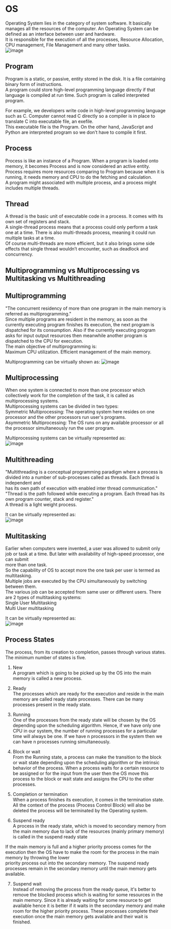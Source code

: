 # OS
Operating System lies in the category of system software. It basically manages all the resources of the computer. An Operating System can be defined as an interface between user and hardware.  
It is responsible for the execution of all the processes, Resource Allocation, CPU management, File Management and many other tasks.  
![image](https://github.com/mishramurli464/OS/assets/128781536/ddccb556-f68a-448f-bb25-a2344288ca70)  

## Program  
Program is a static, or passive, entity stored in the disk. It is a file containing binary form of instructions.  
A program could store high-level programming language directly if that language is compiled at run time. Such program is called interpreted program.  

For example, we developers write code in high-level programming language such as C. Computer cannot read C directly so a compiler is in place to translate C into executable file, an exefile.  
This executable file is the Program. On the other hand, JavaScript and Python are interpreted program so we don’t have to compile it first.   

## Process 
Process is like an instance of a Program. When a program is loaded onto memory, it becomes Process and is now considered an active entity.  
Process requires more resources comparing to Program because when it is running, it needs memory and CPU to do the fetching and calculation.  
A program might associated with multiple process, and a process might includes multiple threads.  

## Thread
A thread is the basic unit of executable code in a process. It comes with its own set of registers and stack.  
A single-thread process means that a process could only perform a task one at a time. There is also multi-threads process, meaning it could run multiple tasks at a time.  
Of course multi-threads are more efficient, but it also brings some side effects that single thread wouldn’t encounter, such as deadlock and concurrency.  


## Multiprogramming vs Multiprocessing vs Multitasking vs Multithreading   

## Multiprogramming   
"The concurrent residency of more than one program in the main memory is referred as multiprogramming."  
Since multiple programs are resident in the memory, as soon as the currently executing program finishes its execution, the next program is dispatched for its consumption. 
Also if the currently executing program asks for input output resources then meanwhile another program is dispatched to the CPU for execution.  
The main objective of multiprogramming is:  
Maximum CPU utilization.
Efficient management of the main memory.

Multiprogramming can be virtually shown as:
![image](https://github.com/mishramurli464/OS/assets/128781536/eeeb067a-ab33-4972-880b-090ed636e7e5)  

##  Multiprocessing  
When one system is connected to more than one processor which collectively work for the completion of the task, it is called as multiprocessing systems.  
Multiprocessing systems can be divided in two types:  
Symmetric Multiprocessing: The operating system here resides on one processor and the other processors run user's programs.  
Asymmetric Multiprocessing: The OS runs on any available processor or all the processor simultaneously run the user program.  

Multiprocessing systems can be virtually represented as:  
![image](https://github.com/mishramurli464/OS/assets/128781536/a70df4b0-b368-42bc-a6f8-f58600d85011)  


## Multithreading  
"Multithreading is a conceptual programming paradigm where a process is divided into a number of sub-processes called as threads. Each thread is independent and  
has its own path of execution with enabled inter thread communication."  
"Thread is the path followed while executing a program. Each thread has its own program counter, stack and register."  
A thread is a light weight process.  

It can be virtually represented as:  
![image](https://github.com/mishramurli464/OS/assets/128781536/4fa0b580-9aa5-4d2d-9f35-13756ecba95e)  

## Multitasking  
Earlier when computers were invented, a user was allowed to submit only job or task at a time. But later with availability of high-speed processor, one can submit  
more than one task.  
So the capability of OS to accept more the one task per user is termed as multitasking.  
Multiple jobs are executed by the CPU simultaneously by switching between them.  
The various job can be accepted from same user or different users. There are 2 types of multitasking systems:  
Single User Multitasking  
Multi User multitasking  

It can be virtually represented as:  
![image](https://github.com/mishramurli464/OS/assets/128781536/4935604c-d00a-4e67-a518-7d0485181c38)  

## Process States  
The process, from its creation to completion, passes through various states. The minimum number of states is five.  

1. New  
A program which is going to be picked up by the OS into the main memory is called a new process.  

2. Ready  
The processes which are ready for the execution and reside in the main memory are called ready state processes. There can be many processes present in the ready state.  

3. Running  
One of the processes from the ready state will be chosen by the OS depending upon the scheduling algorithm. Hence, if we have only one CPU in our system, the number of
running processes for a particular time will always be one. If we have n processors in the system then we can have n processes running simultaneously.  

5. Block or wait  
From the Running state, a process can make the transition to the block or wait state depending upon the scheduling algorithm or the intrinsic behavior of the process.
When a process waits for a certain resource to be assigned or for the input from the user then the OS move this process to the block or wait state and assigns the CPU to
the other processes.  

5. Completion or termination  
When a process finishes its execution, it comes in the termination state. All the context of the process (Process Control Block) will also be deleted the process will
be terminated by the Operating system.  

7. Suspend ready  
A process in the ready state, which is moved to secondary memory from the main memory due to lack of the resources (mainly primary memory) is called in the suspend ready state  

If the main memory is full and a higher priority process comes for the execution then the OS have to make the room for the process in the main memory by throwing the lower  
priority process out into the secondary memory. The suspend ready processes remain in the secondary memory until the main memory gets available.   

7. Suspend wait   
Instead of removing the process from the ready queue, it's better to remove the blocked process which is waiting for some resources in the main memory. Since it is already
waiting for some resource to get available hence it is better if it waits in the secondary memory and make room for the higher priority process. These processes complete
their execution once the main memory gets available and their wait is finished.  











